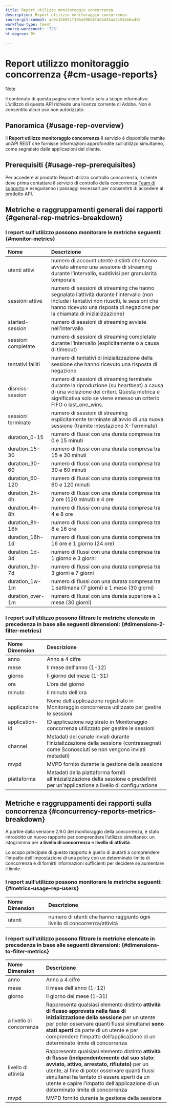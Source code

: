 ```yaml
---
title: Report utilizzo monitoraggio concorrenza
description: Report utilizzo monitoraggio concorrenza
source-git-commit: ac0c15b951f305e29bb8fa0bd45aa2c53de6ad15
workflow-type: tm+mt
source-wordcount: '723'
ht-degree: 0%

---
```



# Report utilizzo monitoraggio concorrenza {#cm-usage-reports}

>[!NOTE]
>
>Il contenuto di questa pagina viene fornito solo a scopo informativo. L’utilizzo di questa API richiede una licenza corrente di Adobe. Non è consentito alcun uso non autorizzato.



## Panoramica {#usage-rep-overview}

Il **Report utilizzo monitoraggio concorrenza** Il servizio è disponibile tramite un’API REST che fornisce informazioni approfondite sull’utilizzo simultaneo, come segnalato dalle applicazioni del cliente.

## Prerequisiti {#usage-rep-prerequisites}

Per accedere al prodotto Report utilizzo controllo concorrenza, il cliente deve prima contattare il servizio di controllo della concorrenza [Team di supporto](mailto:tve-support@adobe.com) e eseguiranno i passaggi necessari per consentirti di accedere al prodotto API.

## Metriche e raggruppamenti generali dei rapporti {#general-rep-metrics-breakdown}

### I report sull’utilizzo possono monitorare le metriche seguenti:{#monitor-metrics}

| Nome | Descrizione |
|:---|:---|
| utenti attivi | numero di account utente distinti che hanno avviato almeno una sessione di streaming durante l’intervallo, suddivisi per granularità temporale |
| sessioni attive | numero di sessioni di streaming che hanno segnalato l’attività durante l’intervallo (non include i tentativi non riusciti, le sessioni che hanno ricevuto una risposta di negazione per la chiamata di inizializzazione) |
| started-session | numero di sessioni di streaming avviate nell&#39;intervallo |
| sessioni completate | numero di sessioni di streaming completate durante l’intervallo (esplicitamente o a causa di timeout) |
| tentativi falliti | numero di tentativi di inizializzazione della sessione che hanno ricevuto una risposta di negazione |
| dismiss-session | numero di sessioni di streaming terminate durante la riproduzione (su heartbeat) a causa di una violazione dei criteri. Questa metrica è significativa solo se viene emesso un criterio FIFO o last_one_wins. |
| sessioni terminate | numero di sessioni di streaming esplicitamente terminate all’avvio di una nuova sessione (tramite intestazione X-Terminate) |
| duration_0-15 | numero di flussi con una durata compresa tra 0 e 15 minuti |
| duration_15-30 | numero di flussi con una durata compresa tra 15 e 30 minuti |
| duration_30-60 | numero di flussi con una durata compresa tra 30 e 60 minuti |
| duration_60-120 | numero di flussi con una durata compresa tra 60 e 120 minuti |
| duration_2h-4h | numero di flussi con una durata compresa tra 2 ore (120 minuti) e 4 ore |
| duration_4h-8h | numero di flussi con una durata compresa tra 4 e 8 ore |
| duration_8h-16h | numero di flussi con una durata compresa tra 8 e 16 ore |
| duration_16h-1d | numero di flussi con una durata compresa tra 16 ore e 1 giorno (24 ore) |
| duration_1d-3d | numero di flussi con una durata compresa tra 1 giorno e 3 giorni |
| duration_3d-7d | numero di flussi con una durata compresa tra 3 giorni e 7 giorni |
| duration_1w-1m | numero di flussi con una durata compresa tra 1 settimana (7 giorni) e 1 mese (30 giorni) |
| duration_over-1m | numero di flussi con una durata superiore a 1 mese (30 giorni) |

### I report sull’utilizzo possono filtrare le metriche elencate in precedenza in base alle seguenti dimensioni: {#dimensions-2-filter-metrics}

| Nome Dimension | Descrizione |
|:---|:---|
| anno | Anno a 4 cifre |
| mese | Il mese dell&#39;anno (1-12) |
| giorno | Il giorno del mese (1-31) |
| ora | L&#39;ora del giorno |
| minuto | Il minuto dell&#39;ora |
| applicazione | Nome dell&#39;applicazione registrato in Monitoraggio concorrenza utilizzato per gestire le sessioni |
| application-id | ID applicazione registrato in Monitoraggio concorrenza utilizzato per gestire le sessioni |
| channel | Metadati del canale inviati durante l’inizializzazione della sessione (contrassegnati come Sconosciuti se non vengono inviati metadati) |
| mvpd | MVPD fornito durante la gestione della sessione |
| piattaforma | Metadati della piattaforma forniti all&#39;inizializzazione della sessione o predefiniti per un&#39;applicazione a livello di configurazione |

## Metriche e raggruppamenti dei rapporti sulla concorrenza {#concurrency-reports-metrics-breakdown}

A partire dalla versione 2.9.0 del monitoraggio della concorrenza, è stato introdotto un nuovo rapporto per comprendere l’utilizzo simultaneo: un istogramma per **a livello di concorrenza** e **livello di attività**.

Lo scopo principale di questo rapporto è quello di aiutarti a comprendere l’impatto dell’impostazione di una policy con un determinato limite di concorrenza e di fornirti informazioni sufficienti per decidere se aumentare il limite.

### I report sull’utilizzo possono monitorare le metriche seguenti: {#metrics-usage-rep-users}

| Nome Dimension | Descrizione |
|:---|:---|
| utenti | numero di utenti che hanno raggiunto ogni livello di concorrenza/attività |

### I report sull’utilizzo possono filtrare le metriche elencate in precedenza in base alle seguenti dimensioni: {#dimensions-to-filter-metrics}

| Nome Dimension | Descrizione |
|:---|:---|
| anno | Anno a 4 cifre |
| mese | Il mese dell&#39;anno (1-12) |
| giorno | Il giorno del mese (1-31) |
| a livello di concorrenza | Rappresenta qualsiasi elemento distinto **attività di flusso approvata nella fase di inizializzazione della sessione** per un utente per poter osservare quanti flussi simultanei **sono stati aperti** da parte di un utente e per comprendere l’impatto dell’applicazione di un determinato limite di concorrenza |
| livello di attività | Rappresenta qualsiasi elemento distinto **attività di flusso (indipendentemente dal suo stato: avviato, attivo, arrestato, rifiutato)** per un utente, al fine di poter osservare quanti flussi simultanei ha tentato di essere aperti da un utente e capire l’impatto dell’applicazione di un determinato limite di concorrenza |
| mvpd | MVPD fornito durante la gestione della sessione |